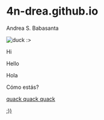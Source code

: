 # 4n-drea.github.io
Andrea S. Babasanta

![duck :>](https://media.istockphoto.com/id/537532576/vector/funny-baby-duck-cartoon.jpg?s=1024x1024&w=is&k=20&c=8kWKdDVz_OKJyBCHTRLTs-I6xtkExNxFpSH0dxMRZc8=)

Hi

Hello

Hola

Cómo estás?

[quack quack quack](https://www.youtube.com/watch?v=MtN1YnoL46Q)

[:))](https://www.youtube.com/watch?v=dQw4w9WgXcQ) 

